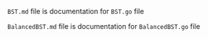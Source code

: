 `BST.md` file is documentation for `BST.go` file

`BalancedBST.md` file is documentation for `BalancedBST.go` file
